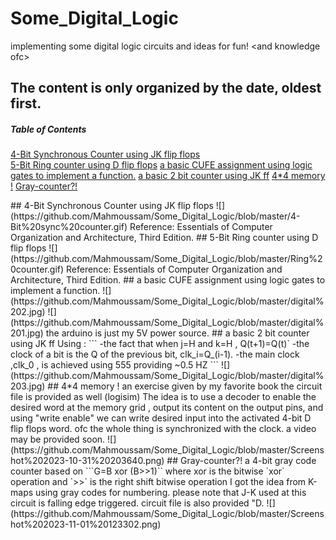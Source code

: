 # Some_Digital_Logic
implementing some digital logic circuits and ideas for fun! &lt;and knowledge ofc>
## The content is only organized by the date, oldest first.
##### Table of Contents  
[4-Bit Synchronous Counter using JK flip flops](#4bitcounter)  
[5-Bit Ring counter using D flip flops](#ringcounter)
[a basic CUFE assignment using logic gates to implement a function.](#hw1)
[a basic 2 bit counter using JK ff](#hardwarecounter)
[4*4 memory !](#mem)
[Gray-counter?!](#gray)

<a name="4bitcounter"/>
## 4-Bit Synchronous Counter using JK flip flops
![](https://github.com/Mahmoussam/Some_Digital_Logic/blob/master/4-Bit%20sync%20counter.gif)
Reference: Essentials of Computer Organization and Architecture, Third Edition.
<a name="ringcounter"/>
## 5-Bit Ring counter using D flip flops
![](https://github.com/Mahmoussam/Some_Digital_Logic/blob/master/Ring%20counter.gif)
Reference: Essentials of Computer Organization and Architecture, Third Edition.
<a name="hw1"/>
## a basic CUFE assignment using logic gates to implement a function.
![](https://github.com/Mahmoussam/Some_Digital_Logic/blob/master/digital%202.jpg)
![](https://github.com/Mahmoussam/Some_Digital_Logic/blob/master/digital%201.jpg)
the arduino is just my 5V power source.
<a name="hardwarecounter"/>
## a basic 2 bit counter using JK ff
Using :
```
  -the fact that when j=H and k=H , Q(t+1)=Q(t)`
  -the clock of a bit is the Q of the previous bit, clk_i=Q_(i-1).
  -the main clock ,clk_0 , is achieved using 555 providing ~0.5 HZ
```
![](https://github.com/Mahmoussam/Some_Digital_Logic/blob/master/digital%203.jpg)
<a name="mem"/>
## 4*4 memory !
an exercise given by my favorite book <can you guess?>
the circuit file is provided as well (logisim)
The idea is to use a decoder to enable the desired word at the memory grid , output its content on the output pins,
and using "write enable" we can write desired input into the activated 4-bit D flip flops word.
ofc the whole thing is synchronized with the clock. a video may be provided soon.
![](https://github.com/Mahmoussam/Some_Digital_Logic/blob/master/Screenshot%202023-10-31%20203640.png)
<a name="gray"/>
## Gray-counter?!
a 4-bit gray code counter based on
```G=B xor (B>>1)``
where xor is the bitwise `xor` operation and `>>` is the right shift bitwise operation
I got the idea from K-maps using gray codes for numbering.
please note that J-K used at this circuit is falling edge triggered.
circuit file is also provided "D.
![](https://github.com/Mahmoussam/Some_Digital_Logic/blob/master/Screenshot%202023-11-01%20123302.png)

